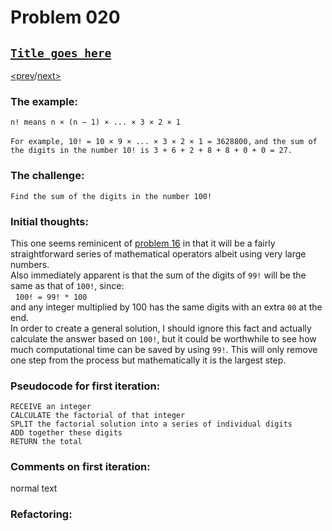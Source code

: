 # Problem 020

## [`Title goes here`](https://projecteuler.net/problem=20)

[<prev](./../019_counting_sundays/README.md)/[next>](./../README.md) 

### The example:
`n! means n × (n − 1) × ... × 3 × 2 × 1`

`For example, 10! = 10 × 9 × ... × 3 × 2 × 1 = 3628800,`
`and the sum of the digits in the number 10! is 3 + 6 + 2 + 8 + 8 + 0 + 0 = 27.`

### The challenge:
`Find the sum of the digits in the number 100!`

### Initial thoughts:
This one seems reminicent of 
[problem 16](./../016_power_digit_sum/README.md) 
in that it will be a fairly straightforward series of mathematical operators albeit using very large numbers. \
Also immediately apparent is that the sum of the digits of `99!` will be the same as that of `100!`, since:\
&nbsp;&nbsp;`100! = 99! * 100`\
and any integer multiplied by 100 has the same digits with an extra `00` at the end. \
In order to create a general solution, I should ignore this fact and actually calculate the answer based on `100!`, but it could be worthwhile to see how much computational time can be saved by using `99!`. This will only remove one step from the process but mathematically it is the largest step.

### Pseudocode for first iteration:
```
RECEIVE an integer
CALCULATE the factorial of that integer
SPLIT the factorial solution into a series of individual digits
ADD together these digits
RETURN the total
```

### Comments on first iteration:
normal text

### Refactoring:
